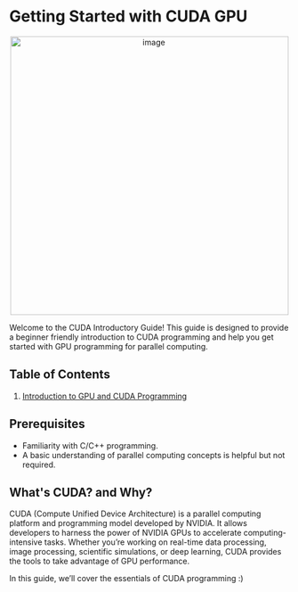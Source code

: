 # Getting Started with CUDA GPU

<div align="center">
  <img src="https://github.com/user-attachments/assets/4ba2c60e-e699-4c4c-95e2-83499593f841" alt="image" width="500">
</div>




Welcome to the CUDA Introductory Guide! 
This guide is designed to provide a beginner friendly introduction to CUDA programming and help you get started with GPU programming for parallel computing.

## Table of Contents
1. [Introduction to GPU and CUDA Programming](https://github.com/SumayyahAli/Getting_Started_with_CUDA_/tree/930b7e29cefd5bf739ca00d07109c8d4c59e55de/Introduction%20to%20CUDA%20and%20GPU%20Programming)
   

## Prerequisites
- Familiarity with C/C++ programming.
- A basic understanding of parallel computing concepts is helpful but not required.

## What's CUDA? and Why?
CUDA (Compute Unified Device Architecture) is a parallel computing platform and programming model developed by NVIDIA. It allows developers to harness the power of NVIDIA GPUs to accelerate computing-intensive tasks. Whether you’re working on real-time data processing, image processing, scientific simulations, or deep learning, CUDA provides the tools to take advantage of GPU performance.

In this guide, we’ll cover the essentials of CUDA programming :) 


